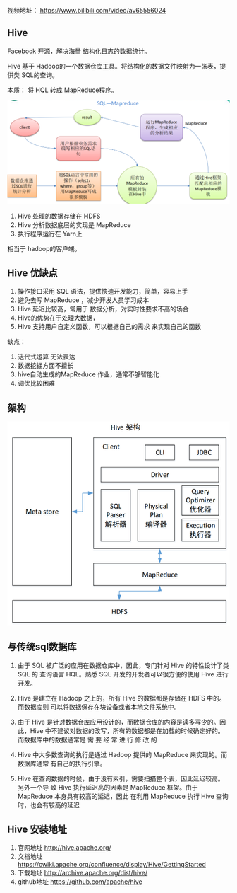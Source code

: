 
视频地址： https://www.bilibili.com/video/av65556024

## Hive

Facebook 开源，解决海量 结构化日志的数据统计。

Hive 基于 Hadoop的一个数据仓库工具。将结构化的数据文件映射为一张表，提供类 SQL的查询。

本质： 将 HQL 转成 MapReduce程序。

![](../images/hive-1.png)

1. Hive 处理的数据存储在 HDFS
2. Hive 分析数据底层的实现是 MapReduce
3. 执行程序运行在 Yarn上

相当于 hadoop的客户端。

## Hive 优缺点
1. 操作接口采用 SQL 语法，提供快速开发能力，简单，容易上手
2. 避免去写 MapReduce ，减少开发人员学习成本
3. Hive 延迟比较高，常用于 数据分析，对实时性要求不高的场合
4. Hive的优势在于处理大数据，
5. Hive 支持用户自定义函数，可以根据自己的需求 来实现自己的函数

缺点：

1. 迭代式运算 无法表达
2. 数据挖掘方面不擅长
3. hive自动生成的MapReduce 作业，通常不够智能化
4. 调优比较困难

## 架构

![](../images/hive-2.png)

## 与传统sql数据库

1. 由于 SQL 被广泛的应用在数据仓库中，因此，专门针对 Hive 的特性设计了类 SQL 的
查询语言 HQL。熟悉 SQL 开发的开发者可以很方便的使用 Hive 进行开发。

2. Hive 是建立在 Hadoop 之上的，所有 Hive 的数据都是存储在 HDFS 中的。而数据库则
可以将数据保存在块设备或者本地文件系统中。

3. 由于 Hive 是针对数据仓库应用设计的，而数据仓库的内容是读多写少的。因此，Hive
中不建议对数据的改写，所有的数据都是在加载的时候确定好的。而数据库中的数据通常是
需 要 经 常 进 行 修 改 的

4.  Hive 中大多数查询的执行是通过 Hadoop 提供的 MapReduce 来实现的。而数据库通常
有自己的执行引擎。

5. Hive 在查询数据的时候，由于没有索引，需要扫描整个表，因此延迟较高。另外一个导
致 Hive 执行延迟高的因素是 MapReduce 框架。由于 MapReduce 本身具有较高的延迟，因此
在利用 MapReduce 执行 Hive 查询时，也会有较高的延迟

## Hive 安装地址

1. 官网地址   http://hive.apache.org/
2. 文档地址 https://cwiki.apache.org/confluence/display/Hive/GettingStarted
3. 下载地址 http://archive.apache.org/dist/hive/
4. github地址 https://github.com/apache/hive
